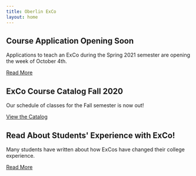 ```yaml
---
title: Oberlin ExCo
layout: home
---
```


## Course Application Opening Soon

Applications to teach an ExCo during the Spring 2021 semester are opening the week of October 4th.

<a href="/apply/apply" class="primary-btn about-btn">Read More</a>

## ExCo Course Catalog Fall 2020

Our schedule of classes for the Fall semester is now out!

<a href="/catalog" class="primary-btn about-btn">View the Catalog</a>

## Read About Students' Experience with ExCo!

Many students have written about how ExCos have changed their college experience.

<a href="/resources/readmore" class="primary-btn about-btn">Read More</a>
